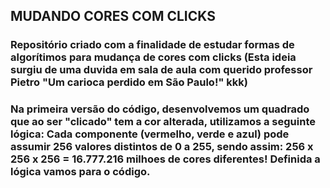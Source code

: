 ## MUDANDO CORES COM CLICKS

### Repositório criado com a finalidade de estudar formas de algorítimos para mudança de cores com clicks (Esta ideia surgiu de uma duvida em sala de aula com querido professor Pietro "Um carioca perdido em São Paulo!" kkk)

### Na primeira versão do código, desenvolvemos um quadrado que ao ser "clicado" tem a cor alterada, utilizamos a seguinte lógica: Cada componente (vermelho, verde e azul) pode assumir 256 valores distintos de 0 a 255, sendo assim: 256 x 256 x 256 = 16.777.216 milhoes de cores diferentes! Definida a lógica vamos para o código.